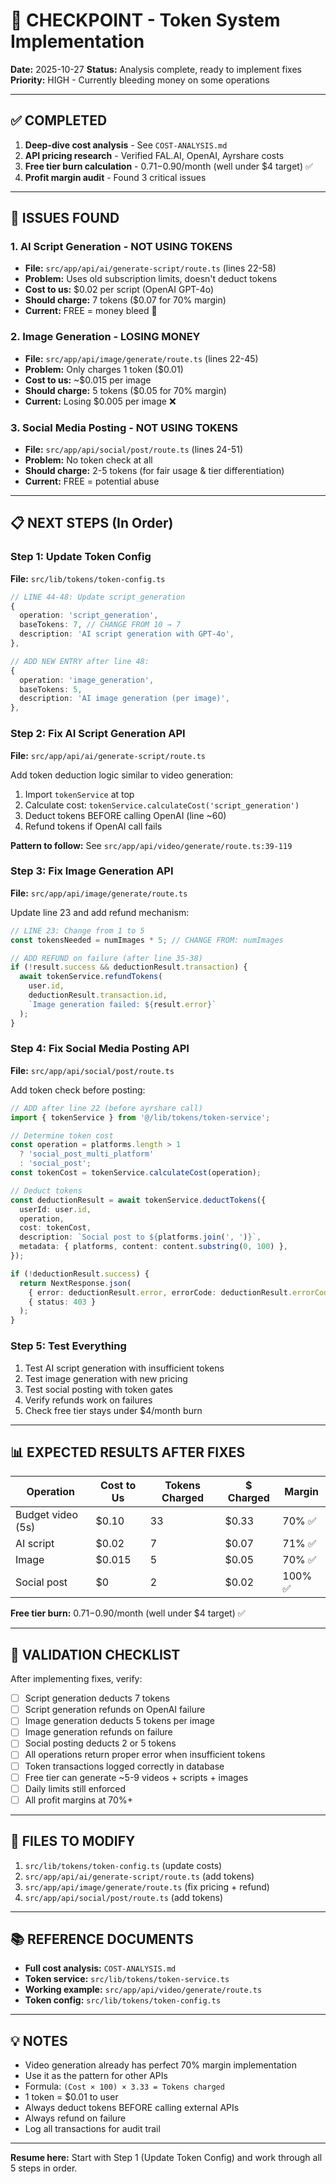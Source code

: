 # 🔖 CHECKPOINT - Token System Implementation

**Date:** 2025-10-27
**Status:** Analysis complete, ready to implement fixes
**Priority:** HIGH - Currently bleeding money on some operations

---

## ✅ COMPLETED

1. **Deep-dive cost analysis** - See `COST-ANALYSIS.md`
2. **API pricing research** - Verified FAL.AI, OpenAI, Ayrshare costs
3. **Free tier burn calculation** - $0.71-$0.90/month (well under $4 target) ✅
4. **Profit margin audit** - Found 3 critical issues

---

## 🚨 ISSUES FOUND

### 1. AI Script Generation - NOT USING TOKENS
- **File:** `src/app/api/ai/generate-script/route.ts` (lines 22-58)
- **Problem:** Uses old subscription limits, doesn't deduct tokens
- **Cost to us:** $0.02 per script (OpenAI GPT-4o)
- **Should charge:** 7 tokens ($0.07 for 70% margin)
- **Current:** FREE = money bleed 💸

### 2. Image Generation - LOSING MONEY
- **File:** `src/app/api/image/generate/route.ts` (lines 22-45)
- **Problem:** Only charges 1 token ($0.01)
- **Cost to us:** ~$0.015 per image
- **Should charge:** 5 tokens ($0.05 for 70% margin)
- **Current:** Losing $0.005 per image ❌

### 3. Social Media Posting - NOT USING TOKENS
- **File:** `src/app/api/social/post/route.ts` (lines 24-51)
- **Problem:** No token check at all
- **Should charge:** 2-5 tokens (for fair usage & tier differentiation)
- **Current:** FREE = potential abuse

---

## 📋 NEXT STEPS (In Order)

### Step 1: Update Token Config
**File:** `src/lib/tokens/token-config.ts`

```typescript
// LINE 44-48: Update script_generation
{
  operation: 'script_generation',
  baseTokens: 7, // CHANGE FROM 10 → 7
  description: 'AI script generation with GPT-4o',
},

// ADD NEW ENTRY after line 48:
{
  operation: 'image_generation',
  baseTokens: 5,
  description: 'AI image generation (per image)',
},
```

### Step 2: Fix AI Script Generation API
**File:** `src/app/api/ai/generate-script/route.ts`

Add token deduction logic similar to video generation:
1. Import `tokenService` at top
2. Calculate cost: `tokenService.calculateCost('script_generation')`
3. Deduct tokens BEFORE calling OpenAI (line ~60)
4. Refund tokens if OpenAI call fails

**Pattern to follow:** See `src/app/api/video/generate/route.ts:39-119`

### Step 3: Fix Image Generation API
**File:** `src/app/api/image/generate/route.ts`

Update line 23 and add refund mechanism:
```typescript
// LINE 23: Change from 1 to 5
const tokensNeeded = numImages * 5; // CHANGE FROM: numImages

// ADD REFUND on failure (after line 35-38)
if (!result.success && deductionResult.transaction) {
  await tokenService.refundTokens(
    user.id,
    deductionResult.transaction.id,
    `Image generation failed: ${result.error}`
  );
}
```

### Step 4: Fix Social Media Posting API
**File:** `src/app/api/social/post/route.ts`

Add token check before posting:
```typescript
// ADD after line 22 (before ayrshare call)
import { tokenService } from '@/lib/tokens/token-service';

// Determine token cost
const operation = platforms.length > 1
  ? 'social_post_multi_platform'
  : 'social_post';
const tokenCost = tokenService.calculateCost(operation);

// Deduct tokens
const deductionResult = await tokenService.deductTokens({
  userId: user.id,
  operation,
  cost: tokenCost,
  description: `Social post to ${platforms.join(', ')}`,
  metadata: { platforms, content: content.substring(0, 100) },
});

if (!deductionResult.success) {
  return NextResponse.json(
    { error: deductionResult.error, errorCode: deductionResult.errorCode },
    { status: 403 }
  );
}
```

### Step 5: Test Everything
1. Test AI script generation with insufficient tokens
2. Test image generation with new pricing
3. Test social posting with token gates
4. Verify refunds work on failures
5. Check free tier stays under $4/month burn

---

## 📊 EXPECTED RESULTS AFTER FIXES

| Operation | Cost to Us | Tokens Charged | $ Charged | Margin |
|-----------|------------|----------------|-----------|---------|
| Budget video (5s) | $0.10 | 33 | $0.33 | 70% ✅ |
| AI script | $0.02 | 7 | $0.07 | 71% ✅ |
| Image | $0.015 | 5 | $0.05 | 70% ✅ |
| Social post | $0 | 2 | $0.02 | 100% ✅ |

**Free tier burn:** $0.71-$0.90/month (well under $4 target) ✅

---

## 🎯 VALIDATION CHECKLIST

After implementing fixes, verify:

- [ ] Script generation deducts 7 tokens
- [ ] Script generation refunds on OpenAI failure
- [ ] Image generation deducts 5 tokens per image
- [ ] Image generation refunds on failure
- [ ] Social posting deducts 2 or 5 tokens
- [ ] All operations return proper error when insufficient tokens
- [ ] Token transactions logged correctly in database
- [ ] Free tier can generate ~5-9 videos + scripts + images
- [ ] Daily limits still enforced
- [ ] All profit margins at 70%+

---

## 📂 FILES TO MODIFY

1. `src/lib/tokens/token-config.ts` (update costs)
2. `src/app/api/ai/generate-script/route.ts` (add tokens)
3. `src/app/api/image/generate/route.ts` (fix pricing + refund)
4. `src/app/api/social/post/route.ts` (add tokens)

---

## 📚 REFERENCE DOCUMENTS

- **Full cost analysis:** `COST-ANALYSIS.md`
- **Token service:** `src/lib/tokens/token-service.ts`
- **Working example:** `src/app/api/video/generate/route.ts`
- **Token config:** `src/lib/tokens/token-config.ts`

---

## 💡 NOTES

- Video generation already has perfect 70% margin implementation
- Use it as the pattern for other APIs
- Formula: `(Cost × 100) × 3.33 = Tokens charged`
- 1 token = $0.01 to user
- Always deduct tokens BEFORE calling external APIs
- Always refund on failure
- Log all transactions for audit trail

---

**Resume here:** Start with Step 1 (Update Token Config) and work through all 5 steps in order.
